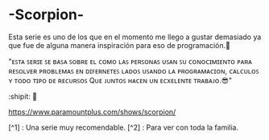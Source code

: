 # -Scorpion-
Esta serie es uno de los que en el momento me llego a gustar demasiado ya que fue de alguna manera inspiración para eso de programación.👾

"ᴇꜱᴛᴀ ꜱᴇʀɪᴇ ꜱᴇ ʙᴀꜱᴀ ꜱᴏʙʀᴇ ᴇʟ ᴄᴏᴍᴏ ʟᴀꜱ ᴘᴇʀꜱᴏɴᴀꜱ ᴜꜱᴀɴ ꜱᴜ ᴄᴏɴᴏᴄɪᴍɪᴇɴᴛᴏ ᴘᴀʀᴀ ʀᴇꜱᴏʟᴠᴇʀ ᴘʀᴏʙʟᴇᴍᴀꜱ ᴇɴ ᴅɪꜰᴇʀɴᴇᴛᴇꜱ ʟᴀᴅᴏꜱ ᴜꜱᴀɴᴅᴏ ʟᴀ ᴘʀᴏɢʀᴀᴍᴀᴄɪᴏɴ, ᴄᴀʟᴄᴜʟᴏꜱ ʏ ᴛᴏᴅᴏ ᴛɪᴘᴏ ᴅᴇ ʀᴇᴄᴜʀꜱᴏꜱ Qᴜᴇ ᴊᴜɴᴛᴏꜱ ʜᴀᴄᴇɴ ᴜɴ ᴇᴄxᴇʟᴇɴᴛᴇ ᴛʀᴀʙᴀᴊᴏ.😎"

:shipit:
🧠 

https://www.paramountplus.com/shows/scorpion/

[^1] : Una serie muy recomendable.
[^2] : Para ver con toda la familia.